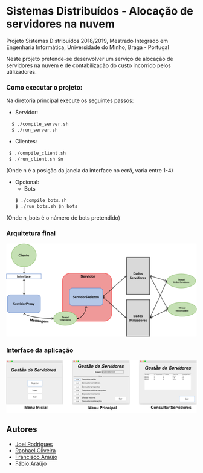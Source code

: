# Sistemas Distribuídos - Alocação de servidores na nuvem
Projeto Sistemas Distribuídos 2018/2019, Mestrado Integrado em Engenharia Informática, Universidade do Minho, Braga - Portugal

Neste projeto pretende-se desenvolver um serviço de alocação de servidores na nuvem e de contabilização do custo incorrido pelos utilizadores.

### Como executar o projeto:

Na diretoria principal execute os seguintes passos:

  - Servidor:

```
  $ ./compile_server.sh
  $ ./run_server.sh
```

  - Clientes:
 ```
  $ ./compile_client.sh
  $ ./run_client.sh $n 
  ```
 (Onde n é a posição da janela da interface no ecrã, varia entre 1-4)

- Opcional:    
	 - Bots
  ```
  $ ./compile_bots.sh
  $ ./run_bots.sh $n_bots
  ```
(Onde n_bots é o número de bots pretendido)

### Arquitetura final

![Screenshot1](arquitetura.png)

### Interface da aplicação

![Screenshot2](interface.png)

## Autores

* [Joel Rodrigues](https://github.com/JoelRodrigues58)
* [Raphael Oliveira](https://github.com/raphael28)
* [Francisco Araújo](https://github.com/franciscoaraujo51)
* [Fábio Araújo](https://github.com/narcos088)
